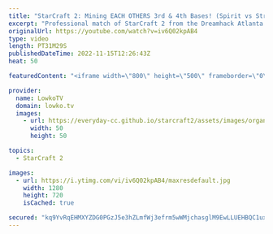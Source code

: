 ```yaml
---
title: "StarCraft 2: Mining EACH OTHERS 3rd & 4th Bases! (Spirit vs Strange)"
excerpt: "Professional match of StarCraft 2 from the Dreamhack Atlanta European Regionals. This game between Spirit (Terran) and Strange (Protoss) starts off very slowly, but ends with a ridiculous base race.  Support my work on Patreon: https://www.patreon.com/lowkotv Become a YouTube member: https://lowko.tv/join"
originalUrl: https://youtube.com/watch?v=iv6Q02kpAB4
type: video
length: PT31M29S
publishedDateTime: 2022-11-15T12:26:43Z
heat: 50

featuredContent: "<iframe width=\"800\" height=\"500\" frameborder=\"0\" src=\"https://www.youtube.com/embed/iv6Q02kpAB4\" allow=\"accelerometer; autoplay; encrypted-media; gyroscope; picture-in-picture\" allowfullscreen></iframe>"

provider:
  name: LowkoTV
  domain: lowko.tv
  images:
    - url: https://everyday-cc.github.io/starcraft2/assets/images/organizations/lowko.tv-50x50.jpg
      width: 50
      height: 50

topics:
  - StarCraft 2

images:
  - url: https://i.ytimg.com/vi/iv6Q02kpAB4/maxresdefault.jpg
    width: 1280
    height: 720
    isCached: true

secured: "kq9YvRqEHMXYZDG0PGzJ5e3hZLmfWj3efrm5wWMjchasglM9EwLLUEHBQC1ux6El26M5wO8Vx4VGRg7Yyx29RVryq56ywYrB5CFQjZes8ENNBoPnfy/g9bv/lLBgCv9IVK//PeRWbz7TZdjMDvMmwH6agzJmvMZLOPr7UDYY6EUfeh0qQtl+dqC5w8Fhm7Uk7bVBmsc2LAwdM1wv6W8cM2e33qfN5QqhA1skYnIf+P/8yechEzTCR2utM/cBQVdZZGibAlmujr+NJweLVOZsxUDLj4sQem9sEsNtNEkg77dVrX30ZRlVOBXKM7uUZq8RLYhxPAIJ9jLHvkFBNHIKFH4MCOu5e+/Fhrhs9uFQJGKwMfbFcbhLk7JiOUsnh+6CIO1PxRIW75V+yGGhNNBZnu4F3aCRe+c4WAsbpy8aHsY=;sMmefV6VhLo674UmZoMrgw=="
---
```


